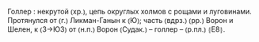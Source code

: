 ---
---

Голлер
: некрутой ⦅хр.⦆, цепь округлых холмов с рощами и луговинами. Протянулся от ⦅г.⦆ Ликман-Ганын к ⦅Ю⦆; часть ⦅вдрз.⦆ ⦅рр.⦆ Ворон и Шелен, к ⦅З→ЮЗ⦆ от ⦅н.п.⦆ Ворон ⦅Судак.⦆ – голлер – ⦅р.пл.⦆ ⦃Е8⦄.
